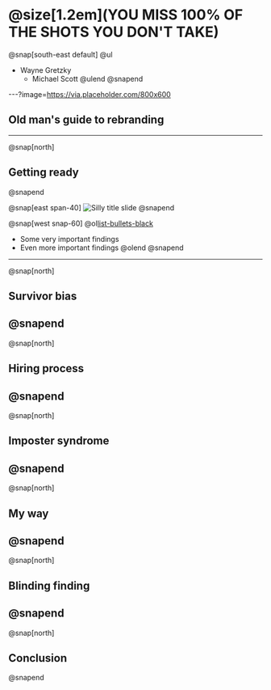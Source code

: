 # @size[1.2em](YOU MISS 100% OF THE SHOTS YOU DON'T TAKE)
@snap[south-east default]
@ul
- Wayne Gretzky
  - Michael Scott
@ulend
@snapend

---?image=https://via.placeholder.com/800x600
## Old man's guide to rebranding
---

@snap[north]
## Getting ready
@snapend

@snap[east span-40]
![Silly title slide](https://via.placeholder.com/800x600)
@snapend

@snap[west snap-60]
@ol[list-bullets-black](false)
- Some very important findings
- Even more important findings
@olend
@snapend
---
@snap[north]
## Survivor bias
@snapend
---
@snap[north]
## Hiring process
@snapend
---
@snap[north]
## Imposter syndrome
@snapend
---
@snap[north]
## My way
@snapend
---
@snap[north]
## Blinding finding
@snapend
---
@snap[north]
## Conclusion
@snapend

